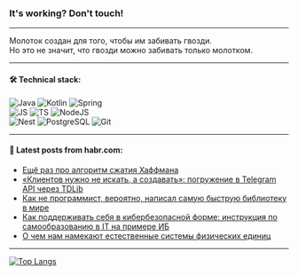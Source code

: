 ### It's working? Don't touch!

---
Молоток создан для того, чтобы им забивать гвозди. <br>
Но это не значит, что гвозди можно забивать только молотком.

---

#### 🛠️ Technical stack:

![Java](https://img.shields.io/badge/Java-informational?logo=Oracle&style=flat&logoColor=white&color=FF4500)
![Kotlin](https://img.shields.io/badge/Kotlin-informational?logo=Kotlin&style=flat&logoColor=white&color=774D97)
![Spring](https://img.shields.io/badge/SpringBoot-informational?logo=SpringBoot&style=flat&logoColor=white&color=6DB33F) <br>
![JS](https://img.shields.io/badge/JS-informational?logo=javaScript&style=flat&logoColor=black&color=F7Df1E)
![TS](https://img.shields.io/badge/TypeScript-informational?logo=typeScript&style=flat&logoColor=black&color=0667A8)
![NodeJS](https://img.shields.io/badge/NodeJS-informational?logo=node.js&style=flat&logoColor=white&color=70A760) <br>
![Nest](https://img.shields.io/badge/NestJS-informational?logo=NestJS&style=flat&logoColor=white&color=E0234E)
![PostgreSQL](https://img.shields.io/badge/PostgreSQL-informational?logo=PostgreSQL&style=flat&logoColor=white&color=DAA520)
![Git](https://img.shields.io/badge/Git-informational?logo=git&style=flat&logoColor=white&color=778899)

___

#### 💬 Latest posts from habr.com:

<!-- BLOG-POST-LIST:START -->
- [Ещё раз про алгоритм сжатия Хаффмана](https://habr.com/ru/companies/samsung/articles/771572/?utm_source=habrahabr&utm_medium=rss&utm_campaign=771572)
- [«Клиентов нужно не искать, а создавать»: погружение в Telegram API через TDLib](https://habr.com/ru/companies/selectel/articles/771496/?utm_source=habrahabr&utm_medium=rss&utm_campaign=771496)
- [Как не программист, вероятно, написал самую быструю библиотеку в мире](https://habr.com/ru/articles/771554/?utm_source=habrahabr&utm_medium=rss&utm_campaign=771554)
- [Как поддерживать себя в кибербезопасной форме: инструкция по самообразованию в IT на примере ИБ](https://habr.com/ru/companies/ru_mts/articles/771524/?utm_source=habrahabr&utm_medium=rss&utm_campaign=771524)
- [О чем нам намекают естественные системы физических единиц](https://habr.com/ru/articles/771328/?utm_source=habrahabr&utm_medium=rss&utm_campaign=771328)
<!-- BLOG-POST-LIST:END -->

---
[![Top Langs](https://github-readme-stats-git-master-advtsetting-gmailcom.vercel.app/api/top-langs/?username=zloylis&langs_count=10&hide_title=false&title_color=e6edf3&size_weight=0.5&count_weight=0.5&layout=compact&hide_border=true&theme=dracula)](https://github.com/zloylis)

<!-- ![GitHub stats](https://github-readme-stats-git-master-advtsetting-gmailcom.vercel.app/api?username=zloylis&show_icons=true&hide_border=true&theme=dracula&hide_title=true&include_all_commits=true&count_private=true&hide=contribs&hide_rank=true) -->
